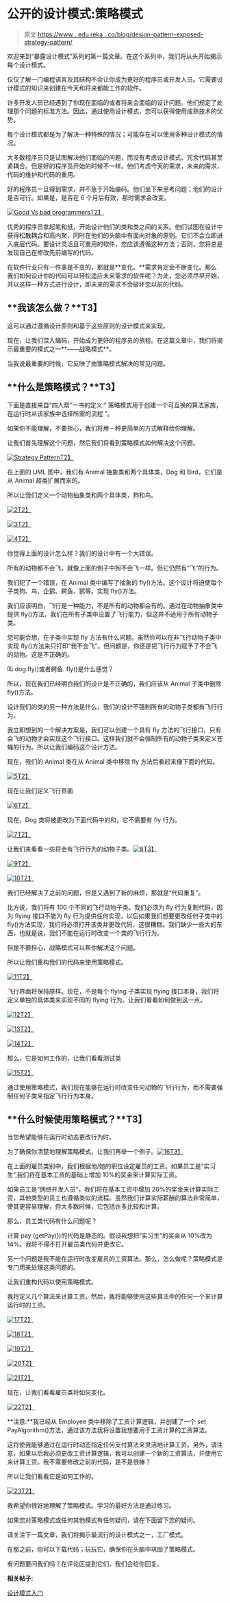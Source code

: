 # 公开的设计模式:策略模式

> 原文:[https://www . edu reka . co/blog/design-pattern-exposed-strategy-pattern/](https://www.edureka.co/blog/design-pattern-exposed-strategy-pattern/)

欢迎来到“暴露设计模式”系列的第一篇文章。在这个系列中，我们将从头开始揭示每个设计模式。

仅仅了解一门编程语言及其结构不会让你成为更好的程序员或开发人员。它需要设计模式的知识来创建在今天和将来都能工作的软件。

许多开发人员已经遇到了你现在面临的或者将来会面临的设计问题。他们规定了处理那个问题的标准方法。因此，通过使用设计模式，您可以获得使用成熟技术的优势。

每个设计模式都是为了解决一种特殊的情况；可能存在可以使用多种设计模式的情况。

大多数程序员只是试图解决他们面临的问题，而没有考虑设计模式、冗余代码甚至紧耦合。但是好的程序员开始的时候不一样。他们考虑今天的需求，未来的需求，代码的维护和代码的重用。

好的程序员一旦得到需求，并不急于开始编码。他们坐下来思考问题；他们的设计是否可行。如果是，是否在 6 个月后有效，那时需求会改变。

[![Good Vs bad programmers](../Images/6e2a5ba2596549ba0704f4041981305c.png "Good Vs bad programmers")T2】](https://cdn.edureka.co/blog/wp-content/uploads/2014/12/image.png)

优秀的程序员拿起笔和纸，开始设计他们的类和类之间的关系。他们试图在设计中获得松散耦合和高内聚，同时在他们的头脑中有面向对象的原则。它们不会立即进入底层代码。要设计灵活且可重用的软件，您应该遵循这种方法；否则，您将总是发现自己在修改先前编写的代码。

在软件行业只有一件事是不变的，那就是**变化。**需求肯定会不断变化。那么我们如何设计你的代码可以轻松适应未来需求的软件呢？为此，您必须尽早开始，并以这样一种方式进行设计，即未来的需求不会破坏您以前的代码。

## **我该怎么做？**T3】

这可以通过遵循设计原则和基于这些原则的设计模式来实现。

现在，让我们深入编码，开始成为更好的程序员的旅程。在这篇文章中，我们将揭示最重要的模式之一**——战略模式**。

当我说最重要的时候，它反映了由策略模式解决的常见问题。

## **什么是策略模式？**T3】

下面是直接来自“四人帮”一书的定义:“ 策略模式用于创建一个可互换的算法家族，在运行时从该家族中选择所需的流程 ”。

如果你不能理解，不要担心，我们将用一种更简单的方式解释给你理解。

让我们首先理解这个问题，然后我们将看到策略模式如何解决这个问题。

[![Strategy Pattern](../Images/93f13a87dbbae23eea517a9bb2621778.png "Strategy Pattern")T2】](https://cdn.edureka.co/blog/wp-content/uploads/2014/12/1.png)

在上面的 UML 图中，我们有 Animal 抽象类和两个具体类，Dog 和 Bird，它们是从 Animal 超类扩展而来的。

所以让我们定义一个动物抽象类和两个具体类，狗和鸟。

[![2](../Images/dfca5131fbaa64abbf4fe65a40e06bb5.png)T2】](https://cdn.edureka.co/blog/wp-content/uploads/2014/12/23.png)

[![3](../Images/84a548143ac60dcd9a3e17b3ba7a9b11.png)T2】](https://cdn.edureka.co/blog/wp-content/uploads/2014/12/31.png)

[![4](../Images/09323db18455a26cbbdc80354864fddd.png)T2】](https://cdn.edureka.co/blog/wp-content/uploads/2014/12/41.png)

你觉得上面的设计怎么样？我们的设计中有一个大错误。

所有的动物都不会飞，就像上面的例子中狗不会飞一样。但它仍然有“飞”的行为。

我们犯了一个错误，在 Animal 类中编写了抽象的 fly()方法。这个设计将迫使每个子类狗、鸟、企鹅、鳄鱼、鹅等。实现 fly()方法。

我们应该明白，飞行是一种能力，不是所有的动物都会有的。通过在动物抽象类中提供 fly()方法，我们在所有子类中设置了飞行能力，但这并不适用于所有动物子类。

您可能会想，在子类中实现 fly 方法有什么问题。虽然你可以在非飞行动物子类中实现 fly()方法来只打印“我不会飞”。但问题是，你还是把飞行行为赋予了不会飞的动物。这是不正确的。

叫 dog.fly()或者鳄鱼. fly()是什么感觉？

所以，现在我们已经明白我们的设计是不正确的，我们应该从 Animal 子类中删除 fly()方法。

设计我们的类的另一种方法是什么，我们的设计不强制所有的动物子类都有飞行行为。

我立即想到的一个解决方案是，我们可以创建一个具有 fly 方法的飞行接口，只有会飞的动物才会实现这个飞行接口。这样我们就不会强制所有的动物子类来定义苍蝇的行为。所以让我们编码这个设计方法。

现在，我们的 Animal 类在从 Animal 类中移除 fly 方法后看起来像下面的代码。

[![5](../Images/a837c0cfcb7362fd05a937aecd4bbde8.png)T2】](https://cdn.edureka.co/blog/wp-content/uploads/2014/12/51.png)

现在让我们定义飞行界面

[![6](../Images/44fd56d757d74f3ebe5580304990c973.png)T2】](https://cdn.edureka.co/blog/wp-content/uploads/2014/12/61.png)

现在，Dog 类将被更改为下面代码中的和，它不需要有 fly 行为。

[![7](../Images/30a19551e73e1ba41045acd5f413d39a.png)T2】](https://cdn.edureka.co/blog/wp-content/uploads/2014/12/72.png)

让我们来看看一些将会有飞行行为的动物子类。[![8](../Images/d9b338d638de984d1812397b629d49a7.png)T3】](https://cdn.edureka.co/blog/wp-content/uploads/2014/12/81.png)

[![9](../Images/705e1aadb5fe17795d199a66160a9a7c.png)T2】](https://cdn.edureka.co/blog/wp-content/uploads/2014/12/92.png)

[![10](../Images/76497cea642fbbffee5887026642ee5e.png)T2】](https://cdn.edureka.co/blog/wp-content/uploads/2014/12/101.png)

我们已经解决了之前的问题，但是又遇到了新的麻烦，那就是“代码重复”。

比方说，我们将有 100 个不同的飞行动物子类。我们必须为 fly 行为复制代码，因为 flying 接口不能为 fly 行为提供任何实现，以后如果我们想要更改任何子类中的 fly()方法实现，我们将必须打开该类并更改代码，这很糟糕。我们缺少一些大的东西，也就是说，我们不能在运行时改变一个类的飞行行为。

但是不要担心，战略模式可以帮你解决这个问题。

所以让我们重构我们的代码来使用策略模式。

[![11](../Images/86bdf29f2b5de36f5b84fc63ec9b1f03.png)T2】](https://cdn.edureka.co/blog/wp-content/uploads/2014/12/111.png)

飞行界面将保持原样。现在，不是每个 flying 子类实现 flying 接口本身，我们将定义单独的具体类来实现不同的 flying 行为。让我们看看如何做到这一点。

[![12](../Images/bfe4bab51aa59e0b8ee9287d2aa7f4de.png)T2】](https://cdn.edureka.co/blog/wp-content/uploads/2014/12/121.png)

[![13](../Images/4ce83a38fae38eaa9f049462eac7a3e0.png)T2】](https://cdn.edureka.co/blog/wp-content/uploads/2014/12/131.png)

[![14](../Images/b9b6583f6ea043b65c0cc5a1e5c38aec.png)T2】](https://cdn.edureka.co/blog/wp-content/uploads/2014/12/141.png)

那么，它是如何工作的，让我们看看测试类

[![15](../Images/ca35551d6abed8c168654c34032f9ab5.png)T2】](https://cdn.edureka.co/blog/wp-content/uploads/2014/12/151.png)

通过使用策略模式，我们现在能够在运行时改变任何动物的飞行行为，而不需要强制任何子类来指定飞行行为本身。

## **什么时候使用策略模式？**T3】

当您希望能够在运行时动态更改行为时。

为了确保你清楚地理解策略模式，让我们再举一个例子。[![16](../Images/bf8c222cdcf3b7dbbb37a81898d76a4a.png)T3】](https://cdn.edureka.co/blog/wp-content/uploads/2014/12/16.png)

在上面的雇员类别中，我们根据他/她的职位设定雇员的工资。如果员工是“实习生”,我们将在基本工资的基础上增加 10%的奖金来计算实际工资。

如果员工是“网络开发人员”，我们将在基本工资中增加 20%的奖金来计算实际工资，其他类型的员工也遵循类似的流程。虽然我们计算实际薪酬的算法非常简单，使其更容易理解，但大多数时候，它包括许多比较和计算。

那么，员工类代码有什么问题呢？

计算 pay (getPay())的代码是静态的。假设我想把“实习生”的奖金从 10%改为 14%。我将不得不打开雇员类代码并更改它。

另一个问题是我不能在运行时改变雇员的工资算法。那么，怎么做呢？策略模式是专门用来处理这类问题的。

让我们重构代码以使用策略模式。

我将定义几个算法来计算工资。然后，我将能够使用这些算法中的任何一个来计算运行时的工资。

[![17](../Images/e882d2899255efb8fa34a9a96562355a.png)T2】](https://cdn.edureka.co/blog/wp-content/uploads/2014/12/17.png)

[![18](../Images/ef3839bce24ec226a15aeb3fbab43c2d.png)T2】](https://cdn.edureka.co/blog/wp-content/uploads/2014/12/18.png)

[![19](../Images/0147bfa84aee8619a4e2da04125b5112.png)T2】](https://cdn.edureka.co/blog/wp-content/uploads/2014/12/19.png)

[![20](../Images/5af8131198b8c3ce6cfc3fa8b9dbc31e.png)T2】](https://cdn.edureka.co/blog/wp-content/uploads/2014/12/20.png)

[![21](../Images/62d430d7e3a6292f24b1761c8f118c3f.png)T2】](https://cdn.edureka.co/blog/wp-content/uploads/2014/12/211.png)

现在，让我们看看雇员类将如何变化。

[![22](../Images/95e6931f12d9dacd0863a7f8896afb1b.png)T2】](https://cdn.edureka.co/blog/wp-content/uploads/2014/12/221.png)

**注意:**我已经从 Employee 类中移除了工资计算逻辑，并创建了一个 set PayAlgorithm()方法，通过该方法我将设置我想要用于工资计算的工资算法。

这将使我能够通过在运行时动态指定任何支付算法来灵活地计算工资。另外，请注意，如果以后我必须更改工资计算逻辑，我可以创建一个新的工资算法，并使用它来计算工资。我不需要修改之前的代码，是不是很棒？

所以让我们看看它是如何工作的。

[![23](../Images/b2ab1f4fb8d2a3d8abe9241b38c0898d.png)T2】](https://cdn.edureka.co/blog/wp-content/uploads/2014/12/231.png)

我希望你很好地理解了策略模式。学习的最好方法是通过练习。

如果您对策略模式或任何其他模式有任何疑问，请在下面留下您的疑问。

请关注下一篇文章，我们将揭示最流行的设计模式之一，工厂模式。

在那之前，你可以下载代码；玩玩它，确保你在头脑中巩固了策略模式。

有问题要问我们吗？在评论区提到它们，我们会给你回复。

**相关帖子:**

[设计模式入门](https://www.edureka.co/design-patterns-self-paced)